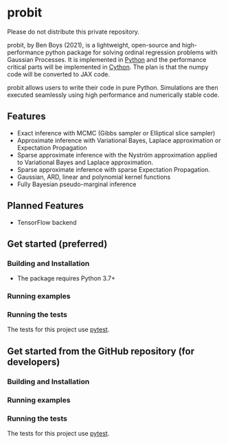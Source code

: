 probit
======

Please do not distribute this private repository.

probit, by Ben Boys (2021), is a lightweight, open-source and high-performance python package for solving ordinal regression problems with Gaussian Processes. It is implemented in [Python](https://www.python.org/) and the performance critical parts will be implemented in [Cython](https://cython.org/). The plan is that the numpy code will be converted to JAX code.

probit allows users to write their code in pure Python. Simulations are then executed seamlessly using high performance and numerically stable code.

Features
--------
- Exact inference with MCMC (Gibbs sampler or Elliptical slice sampler)
- Approximate inference with Variational Bayes, Laplace approximation or Expectation Propagation
- Sparse approximate inference with the Nyström approximation applied to Variational Bayes and Laplace approximation.
- Sparse approximate inference with sparse Expectation Propagation.
- Gaussian, ARD, linear and polynomial kernel functions
- Fully Bayesian pseudo-marginal inference

Planned Features
--------
- TensorFlow backend


Get started (preferred)
-----------------------

### Building and Installation ###

- The package requires Python 3.7+

### Running examples ###

### Running the tests ###

The tests for this project use [pytest](https://pytest.org/en/latest/).

Get started from the GitHub repository (for developers)
-------------------------------------------------------

### Building and Installation ###

### Running examples ###

### Running the tests ###

The tests for this project use [pytest](https://pytest.org/en/latest/).
